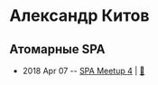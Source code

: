 # Александр Китов

## Атомарные SPA
- 2018 Apr 07 -- [SPA Meetup 4](https://youtu.be/pkHWttaktWk)  | [:notebook:](https://www.icloud.com/keynote/0nE1tZ3A33I0xIVROIToxF0Eg#Avito_04.2018)  
